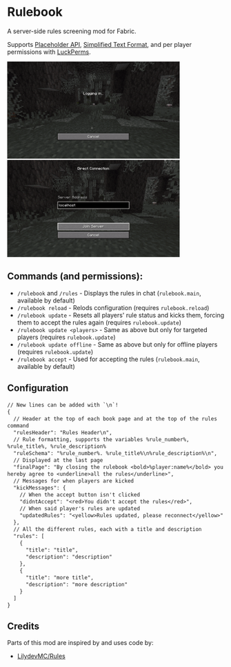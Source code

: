 # Rulebook
A server-side rules screening mod for Fabric.

Supports [Placeholder API](https://placeholders.pb4.eu/user/general/), [Simplified Text Format](https://placeholders.pb4.eu/user/text-format/), and per player permissions with [LuckPerms](https://github.com/LuckPerms/LuckPerms).

<img src="https://raw.githubusercontent.com/Libreh/Rulebook/refs/heads/main/rulebook_reject.gif" width="400"/>
<img src="https://raw.githubusercontent.com/Libreh/Rulebook/refs/heads/main/rulebook_accept.gif" width="400"/>

## Commands (and permissions):
- `/rulebook` and `/rules` - Displays the rules in chat (`rulebook.main`, available by default)
- `/rulebook reload` - Relods configuration (requires `rulebook.reload`)
- `/rulebook update` - Resets all players' rule status and kicks them, forcing them to accept the rules again (requires `rulebook.update`)
- `/rulebook update <players>` - Same as above but only for targeted players (requires `rulebook.update`)
- `/rulebook update offline` - Same as above but only for offline players (requires `rulebook.update`)
- `/rulebook accept` - Used for accepting the rules (`rulebook.main`, available by default)

## Configuration
```json5
// New lines can be added with `\n`!
{
  // Header at the top of each book page and at the top of the rules command
  "rulesHeader": "Rules Header\n",
  // Rule formatting, supports the variables %rule_number%, %rule_title%, %rule_description%
  "ruleSchema": "%rule_number%. %rule_title%\n%rule_description%\n",
  // Displayed at the last page
  "finalPage": "By closing the rulebook <bold>%player:name%</bold> you hereby agree to <underline>all the rules</underline>",
  // Messages for when players are kicked
  "kickMessages": {
    // When the accept button isn't clicked
    "didntAccept": "<red>You didn't accept the rules</red>",
    // When said player's rules are updated
    "updatedRules": "<yellow>Rules updated, please reconnect</yellow>"
  },
  // All the different rules, each with a title and description
  "rules": [
    {
      "title": "title",
      "description": "description"
    },
    {
      "title": "more title",
      "description": "more description"
    }
  ]
}
```

## Credits
Parts of this mod are inspired by and uses code by:
- [LilydevMC/Rules](https://github.com/LilydevMC/Rules)
